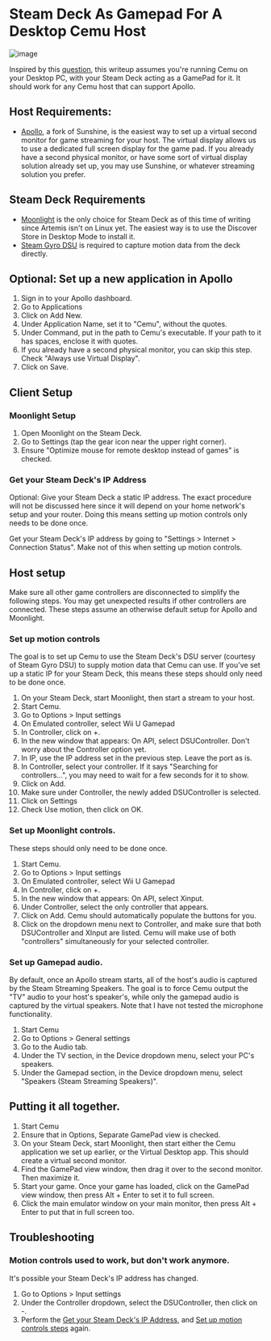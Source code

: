 # Steam Deck As Gamepad For A Desktop Cemu Host
![image](https://github.com/user-attachments/assets/8c7106e3-739d-426e-8ec9-5416ade554fb)

Inspired by this [question](https://www.reddit.com/r/cemu/comments/1i4s8os/comment/mbz0jo7/), this writeup assumes you're running Cemu on your Desktop PC, with your Steam Deck acting as a GamePad for it. It should work for any Cemu host that can support Apollo.

## Host Requirements:
- [Apollo](https://github.com/ClassicOldSong/Apollo), a fork of Sunshine, is the easiest way to set up a virtual second monitor for game streaming for your host. The virtual display allows us to use a dedicated full screen display for the game pad. If you already have a second physical monitor, or have some sort of virtual display solution already set up, you may use Sunshine, or whatever streaming solution you prefer.

## Steam Deck Requirements
- [Moonlight](https://github.com/moonlight-stream/moonlight-qt/releases) is the only choice for Steam Deck as of this time of writing since Artemis isn't on Linux yet. The easiest way is to use the Discover Store in Desktop Mode to install it.
- [Steam Gyro DSU](https://github.com/kmicki/SteamDeckGyroDSU) is required to capture motion data from the deck directly.

## Optional: Set up a new application in Apollo
1. Sign in to your Apollo dashboard.
2. Go to Applications
3. Click on Add New.
4. Under Application Name, set it to "Cemu", without the quotes.
5. Under Command, put in the path to Cemu's executable. If your path to it has spaces, enclose it with quotes.
6.  If you already have a second physical monitor, you can skip this step. Check "Always use Virtual Display".
7. Click on Save.

## Client Setup
### Moonlight Setup
1. Open Moonlight on the Steam Deck.
2. Go to Settings (tap the gear icon near the upper right corner).
3. Ensure "Optimize mouse for remote desktop instead of games" is checked.

### Get your Steam Deck's IP Address
Optional: Give your Steam Deck a static IP address. The exact procedure will not be discussed here since it will depend on your home network's setup and your router. Doing this means setting up motion controls only needs to be done once.

Get your Steam Deck's IP address by going to "Settings > Internet > Connection Status". Make not of this when setting up motion controls.

## Host setup
Make sure all other game controllers are disconnected to simplify the following steps. You may get unexpected results if other controllers are connected. These steps assume an otherwise default setup for Apollo and Moonlight.

### Set up motion controls
The goal is to set up Cemu to use the Steam Deck's DSU server (courtesy of Steam Gyro DSU) to supply motion data that Cemu can use. If you've set up a static IP for your Steam Deck, this means these steps should only need to be done once.

1. On your Steam Deck, start Moonlight, then start a stream to your host.
1. Start Cemu.
2. Go to Options > Input settings
3. On Emulated controller, select Wii U Gamepad
4. In Controller, click on +.
5. In the new window that appears: On API, select DSUController. Don't worry about the Controller option yet.
6. In IP, use the IP address set in the previous step. Leave the port as is.
7. In Controller, select your controller. If it says "Searching for controllers...", you may need to wait for a few seconds for it to show.
8. Click on Add.
9. Make sure under Controller, the newly added DSUController is selected.
10. Click on Settings
11. Check Use motion, then click on OK.

### Set up Moonlight controls.
These steps should only need to be done once.

1. Start Cemu.
2. Go to Options > Input settings
3. On Emulated controller, select Wii U Gamepad
4. In Controller, click on +.
5. In the new window that appears: On API, select Xinput.
6. Under Controller, select the only controller that appears.
7. Click on Add. Cemu should automatically populate the buttons for you.
8. Click on the dropdown menu next to Controller, and make sure that both DSUController and XInput are listed. Cemu will make use of both "controllers" simultaneously for your selected controller.

### Set up Gamepad audio.
By default, once an Apollo stream starts, all of the host's audio is captured by the Steam Streaming Speakers. The goal is to force Cemu output the "TV" audio to your host's speaker's, while only the gamepad audio is captured by the virtual speakers. Note that I have not tested the microphone functionality.

1. Start Cemu
2. Go to Options > General settings
3. Go to the Audio tab.
4. Under the TV section, in the Device dropdown menu, select your PC's speakers.
5. Under the Gamepad section, in the Device dropdown menu, select "Speakers (Steam Streaming Speakers)".

## Putting it all together.
1. Start Cemu
2. Ensure that in Options, Separate GamePad view is checked.
3. On your Steam Deck, start Moonlight, then start either the Cemu application we set up earlier, or the Virtual Desktop app. This should create a virtual second monitor.
4. Find the GamePad view window, then drag it over to the second monitor. Then maximize it.
5. Start your game. Once your game has loaded, click on the GamePad view window, then press Alt + Enter to set it to full screen.
6. Click the main emulator window on your main monitor, then press Alt + Enter to put that in full screen too.

## Troubleshooting
### Motion controls used to work, but don't work anymore.
It's possible your Steam Deck's IP address has changed.

1. Go to Options > Input settings
2. Under the Controller dropdown, select the DSUController, then click on -.
3. Perform the [Get your Steam Deck's IP Address](https://github.com/pogisanpolo/SteamDeckAsCemuGamepad?tab=readme-ov-file#get-your-steam-decks-ip-address), and [Set up motion controls steps](https://github.com/pogisanpolo/SteamDeckAsCemuGamepad?tab=readme-ov-file#set-up-motion-controls) again.
